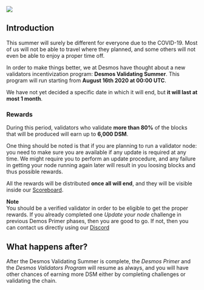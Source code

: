 ![](/assets/validating-summer.png)

## Introduction
This summer will surely be different for everyone due to the COVID-19. Most of us will not be able to travel where they planned, and some others will not even be able to enjoy a proper time off. 

In order to make things better, we at Desmos have thought about a new validators incentivization program: **Desmos Validating Summer**. This program will run starting from **August 16th 2020 at 00:00 UTC**. 

We have not yet decided a specific date in which it will end, but **it will last at most 1 month**. 

### Rewards 
During this period, validators who validate **more than 80%** of the blocks that will be produced will earn up to **6,000 DSM**.

One thing should be noted is that if you are planning to run a validator node: you need to make sure you are available if any update is required at any time. We might require you to perform an update procedure, and any failure in getting your node running again later will result in you loosing blocks and thus possible rewards.  

All the rewards will be distributed **once all will end**, and they will be visible inside our [Scoreboard](https://rewards.desmos.network). 

**Note**  
You should be a verified validator in order to be eligible to get the proper rewards. If you already completed one _Update your node_ challenge in previous Demos Primer phases, then you are good to go. If not, then you can contact us directly using our [Discord](https://discord.gg/yxPRGdq) 

## What happens after? 
After the Desmos Validating Summer is complete, the _Desmos Primer_ and the _Desmos Validators Program_ will resume as always, and you will have other chances of earning more DSM either by completing challenges or validating the chain. 
